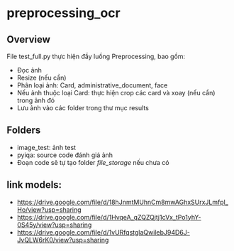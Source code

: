 # preprocessing_ocr

## Overview

File test_full.py thực hiện đầy  luồng Preprocessing, bao gồm:

* Đọc ảnh
* Resize (nếu cần)
* Phân loại ảnh: Card, administrative_document, face
* Nếu ảnh thuộc loại Card: thực hiện crop các card và xoay (nếu cần) trong ảnh đó
* Lưu ảnh vào các folder trong thư mục results

## Folders

* image_test: ảnh test
* pyiqa: source code đánh giá ảnh
* Đoạn code sẽ tự tạo folder _file_storage_ nếu chưa có

## link models: 

* https://drive.google.com/file/d/18hJnmtMUhnCm8mwAGhxSUrxJLmfpl_Ho/view?usp=sharing
* https://drive.google.com/file/d/1HvqeA_qZQZQjtj1cVx_tPo1yhY-0S45y/view?usp=sharing
* https://drive.google.com/file/d/1vURfqstglaQwilebJ94D6J-JvQLW6rK0/view?usp=sharing